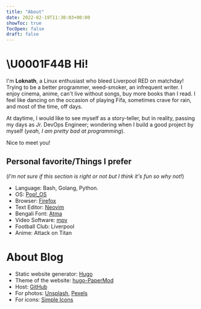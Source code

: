 ```yaml
---
title: "About"
date: 2022-02-19T11:30:03+00:00
showToc: true
TocOpen: false
draft: false
---
```

# \U0001F44B Hi!

I'm **Loknath**, a Linux enthusiast who bleed Liverpool RED on matchday! Trying to be a better programmer, weed-smoker, an infrequent writer. I enjoy cinema, anime, can't live without songs, buy more books than I read. I feel like dancing on the occasion of playing Fifa, sometimes crave for rain, and most of the time, off days.

At daytime, I would like to see myself as a story-teller, but in reality, passing my days as Jr. DevOps Engineer; wondering when I build a good project by myself (*yeah, I am pretty bad at programming*).

Nice to meet you!

## Personal favorite/Things I prefer

(*I'm not sure if this section is right or not but I think it's fun so why not!*)

- Language: Bash, Golang, Python.
- OS: [Pop!\_OS](https://pop.system76.com/)
- Browser: [Firefox](https://www.mozilla.org/en-US/firefox/new/)
- Text Editor: [Neovim](https://neovim.io/)
- Bengali Font: [Atma](https://fonts.google.com/specimen/Atma)
- Video Software: [mpv](https://mpv.io/)
- Football Club: Liverpool
- Anime: Attack on Titan

# About Blog

- Static website generator: [Hugo](https://gohugo.io/)
- Theme of the website: [hugo-PaperMod](https://github.com/adityatelange/hugo-PaperMod)
- Host: [GitHub](https://github.com/Dhar01/dhar01.github.io)
- For photos: [Unsplash](https://unsplash.com/), [Pexels](https://www.pexels.com/)
- For icons: [Simple Icons](https://simpleicons.org/)

